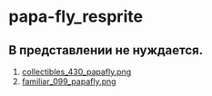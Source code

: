 # papa-fly_resprite
## В представлении не нуждается.
1. [collectibles_430_papafly.png](https://github.com/dithora/papa-fly_resprite/blob/main/resources/gfx/items/collectibles/collectibles_430_papafly.png)
2. [familiar_099_papafly.png](https://github.com/dithora/papa-fly_resprite/blob/main/resources/gfx/familiar/familiar_099_papafly.png)
